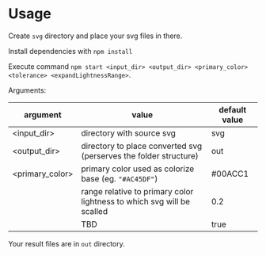 # Usage

Create `svg` directory and place your svg files in there.

Install dependencies with `npm install`

Execute command `npm start <input_dir> <output_dir> <primary_color> <tolerance> <expandLightnessRange>`.

Arguments:

| argument               | value                                                                  | default value      |
|----------------------- | ---------------------------------------------------------------------- | ------------------ |
| <input_dir>            | directory with source svg                                              | svg                |
| <output_dir>           | directory to place converted svg (perserves the folder structure)      | out                |
| <primary_color>        | primary color used as colorize base (eg. `"#AC45DF"`)                  | #00ACC1            |
| <tolerance>            | range relative to primary color lightness to which svg will be scalled | 0.2                |
| <expandLightnessRange> | TBD                                                                    | true               |

Your result files are in `out` directory.
